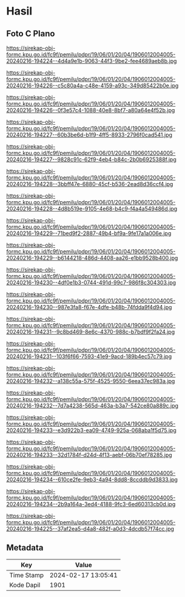 # Hasil

## Foto C Plano

https://sirekap-obj-formc.kpu.go.id/fc9f/pemilu/pdpr/19/06/01/20/04/1906012004005-20240216-194224--4d4a9e1b-9063-44f3-9be2-fee4689aeb8b.jpg

https://sirekap-obj-formc.kpu.go.id/fc9f/pemilu/pdpr/19/06/01/20/04/1906012004005-20240216-194226--c5c80a4a-c48e-4159-a93c-349d85422b0e.jpg

https://sirekap-obj-formc.kpu.go.id/fc9f/pemilu/pdpr/19/06/01/20/04/1906012004005-20240216-194226--0f3e57c4-1088-40e8-8bf7-a80a64e4f52b.jpg

https://sirekap-obj-formc.kpu.go.id/fc9f/pemilu/pdpr/19/06/01/20/04/1906012004005-20240216-194227--60b3be6d-b1f9-4ff5-8933-2796f0cad541.jpg

https://sirekap-obj-formc.kpu.go.id/fc9f/pemilu/pdpr/19/06/01/20/04/1906012004005-20240216-194227--9828c91c-62f9-4eb4-b84c-2b0b6925388f.jpg

https://sirekap-obj-formc.kpu.go.id/fc9f/pemilu/pdpr/19/06/01/20/04/1906012004005-20240216-194228--3bbff47e-6880-45cf-b536-2ead8d36ccf4.jpg

https://sirekap-obj-formc.kpu.go.id/fc9f/pemilu/pdpr/19/06/01/20/04/1906012004005-20240216-194228--4d8b519e-9105-4e68-b4c9-f4a4a549486d.jpg

https://sirekap-obj-formc.kpu.go.id/fc9f/pemilu/pdpr/19/06/01/20/04/1906012004005-20240216-194229--71bed9f2-2887-49b4-bf9a-9fe17a1a006e.jpg

https://sirekap-obj-formc.kpu.go.id/fc9f/pemilu/pdpr/19/06/01/20/04/1906012004005-20240216-194229--b6144218-486d-4408-aa26-e1bb9528b400.jpg

https://sirekap-obj-formc.kpu.go.id/fc9f/pemilu/pdpr/19/06/01/20/04/1906012004005-20240216-194230--4df0e1b3-0744-491d-99c7-986f8c304303.jpg

https://sirekap-obj-formc.kpu.go.id/fc9f/pemilu/pdpr/19/06/01/20/04/1906012004005-20240216-194230--987e3fa8-f67e-4dfe-b48b-74fdda9f4d94.jpg

https://sirekap-obj-formc.kpu.go.id/fc9f/pemilu/pdpr/19/06/01/20/04/1906012004005-20240216-194231--9c8bd469-8e6c-4370-988c-b7bdf9f2fa24.jpg

https://sirekap-obj-formc.kpu.go.id/fc9f/pemilu/pdpr/19/06/01/20/04/1906012004005-20240216-194231--103f6f66-7593-41e9-9acd-189b4ec57c79.jpg

https://sirekap-obj-formc.kpu.go.id/fc9f/pemilu/pdpr/19/06/01/20/04/1906012004005-20240216-194232--a138c55a-575f-4525-9550-6eea37ec983a.jpg

https://sirekap-obj-formc.kpu.go.id/fc9f/pemilu/pdpr/19/06/01/20/04/1906012004005-20240216-194232--7d7a4238-565d-463a-b3a7-542ce80a889c.jpg

https://sirekap-obj-formc.kpu.go.id/fc9f/pemilu/pdpr/19/06/01/20/04/1906012004005-20240216-194233--e3d922b3-ea09-4749-925a-068aba1f5d75.jpg

https://sirekap-obj-formc.kpu.go.id/fc9f/pemilu/pdpr/19/06/01/20/04/1906012004005-20240216-194233--32d1784f-d24d-4f13-aebf-06b70ef78285.jpg

https://sirekap-obj-formc.kpu.go.id/fc9f/pemilu/pdpr/19/06/01/20/04/1906012004005-20240216-194234--610ce2fe-9eb3-4a94-8dd8-8ccddb9d3833.jpg

https://sirekap-obj-formc.kpu.go.id/fc9f/pemilu/pdpr/19/06/01/20/04/1906012004005-20240216-194234--2b9a164a-3ed4-4188-9fc3-6ed60313cb0d.jpg

https://sirekap-obj-formc.kpu.go.id/fc9f/pemilu/pdpr/19/06/01/20/04/1906012004005-20240216-194225--37af2ea5-d4a8-482f-a0d3-4dcdb57f74cc.jpg


## Metadata

| Key        | Value               |
| ---------- | ------------------- |
| Time Stamp | 2024-02-17 13:05:41 |
| Kode Dapil | 1901                |



